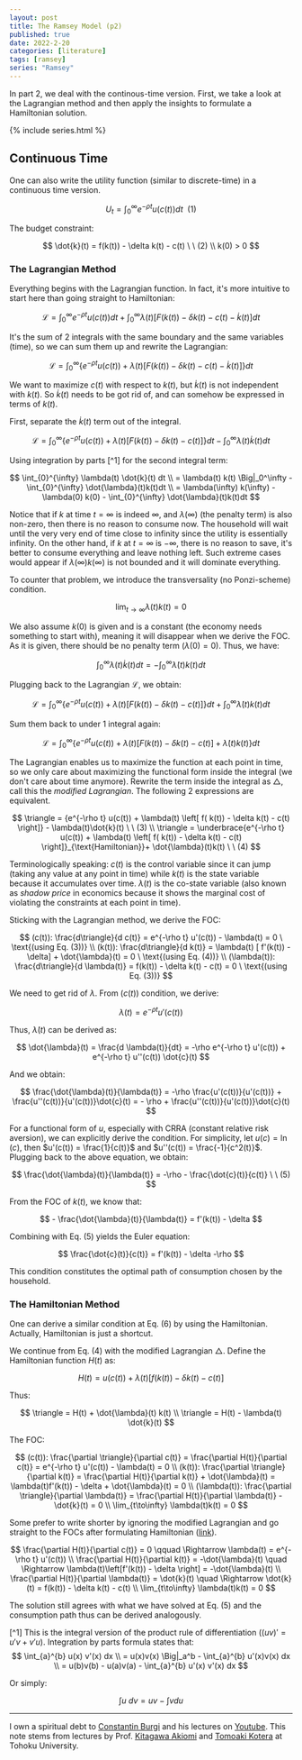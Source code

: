 ```yaml
---
layout: post
title: The Ramsey Model (p2)
published: true
date: 2022-2-20
categories: [literature]
tags: [ramsey]
series: "Ramsey"
---
```


In part 2, we deal with the continous-time version. First, we take a look at the Lagrangian method and then apply the insights to formulate a Hamiltonian solution.

{% include series.html %}

## Continuous Time 

One can also write the utility function (similar to discrete-time) in a continuous time version.

$$
    U_t = \int_{0}^{\infty} e^{-\rho t} u(c(t)) dt\ \ (1)
$$

The budget constraint:

$$
     \dot{k}(t) = f(k(t)) - \delta k(t) - c(t) \ \ (2) \\
     k(0) > 0                         
$$

### The Lagrangian Method
Everything begins with the Lagrangian function. In fact, it's more intuitive to start here than going straight to Hamiltonian:

$$
    \mathcal{L} = \int_{0}^{\infty} e^{-\rho t} u(c(t)) dt + \int_{0}^{\infty} \lambda(t) \left[ F( k(t)) - \delta k(t) - c(t) - \dot{k}(t) \right] dt
$$

It's the sum of 2 integrals with the same boundary and the same variables (time), so we can sum them up and rewrite the Lagrangian:

$$
    \mathcal{L} = \int_{0}^{\infty} \left\{ e^{-\rho t} u(c(t)) + \lambda(t) \left[ F( k(t)) - \delta k(t) - c(t) - \dot{k}(t) \right] \right\} dt
$$

We want to maximize $c(t)$ with respect to $k(t)$, but $\dot{k}(t)$ is not independent with $k(t)$. So $\dot{k}(t)$ needs to be got rid of, and can somehow be expressed in terms of $k(t)$.

First, separate the $\dot{k}(t)$ term out of the integral.

$$
    \mathcal{L} = \int_{0}^{\infty} \left\{ e^{-\rho t} u(c(t)) + \lambda(t) \left[ F( k(t)) - \delta k(t) - c(t)  \right] \right\} dt - \int_{0}^{\infty} \lambda(t)\dot{k}(t)dt
$$

Using integration by parts [^1] for the second integral term:

$$
     \int_{0}^{\infty} \lambda(t) \dot{k}(t) dt                                               \\
     = \lambda(t) k(t) \Big|_0^\infty - \int_{0}^{\infty} \dot{\lambda}(t)k(t)dt              \\
     = \lambda(\infty) k(\infty) - \lambda(0) k(0) - \int_{0}^{\infty} \dot{\lambda}(t)k(t)dt 
$$

Notice that if $k$ at time $t=\infty$ is indeed $\infty$, and $\lambda(\infty)$ (the penalty term) is also non-zero, then there is no reason to consume now. The household will wait until the very very end of time close to infinity since the utility is essentially infinity. On the other hand, if $k$ at $t=\infty$ is $-\infty$, there is no reason to save, it's better to consume everything and leave nothing left. Such extreme cases would appear if $\lambda(\infty)k(\infty)$ is not bounded and it will dominate everything.

To counter that problem, we introduce the transversality (no Ponzi-scheme) condition.

$$
    \lim_{t\to\infty} \lambda(t)k(t) = 0
$$

We also assume $k(0)$ is given and is a constant (the economy needs something to start with), meaning it will disappear when we derive the FOC. As it is given, there should be no penalty term ($\lambda(0) = 0$). Thus, we have:

$$
    \int_{0}^{\infty} \lambda(t)\dot{k}(t) dt = - \int_{0}^{\infty} \dot{\lambda}(t) k(t) dt
$$

Plugging back to the Lagrangian $\mathcal{L}$, we obtain:

$$
    \mathcal{L} = \int_{0}^{\infty} \left\{ e^{-\rho t} u(c(t)) + \lambda(t) \left[ F( k(t)) - \delta k(t) - c(t)  \right] \right\} dt + \int_{0}^{\infty} \dot{\lambda}(t)k(t)dt 
$$

Sum them back to under 1 integral again:

$$
    \mathcal{L} = \int_{0}^{\infty} \left\{ e^{-\rho t} u(c(t)) + \lambda(t) \left[ F( k(t)) - \delta k(t) - c(t)  \right] +  \dot{\lambda}(t)k(t) \right\} dt 
$$

The Lagrangian enables us to maximize the function at each point in time, so we only care about maximizing the functional form inside the integral (we don't care about time anymore). Rewrite the term inside the integral as $\triangle$, call this the *modified Lagrangian*. The following 2 expressions are equivalent.

$$
     \triangle = {e^{-\rho t} u(c(t)) + \lambda(t) \left[ f( k(t)) - \delta k(t) - c(t)  \right]} -  \lambda(t)\dot{k}(t)     \ \ (3)                             \\
     \triangle =  \underbrace{e^{-\rho t} u(c(t)) + \lambda(t) \left[ f( k(t)) - \delta k(t) - c(t)  \right]}_{\text{Hamiltonian}}+  \dot{\lambda}(t)k(t)  \ \ (4)
$$

Terminologically speaking: $c(t)$ is the control variable since it can jump (taking any value at any point in time) while $k(t)$ is the state variable because it accumulates over time. ${\lambda}(t)$ is the co-state variable (also known as *shadow price* in economics because it shows the marginal cost of violating the constraints at each point in time). 

Sticking with the Lagrangian method, we derive the FOC:

$$
     (c(t)): \frac{d\triangle}{d c(t)} = e^{-\rho t} u'(c(t)) - \lambda(t) = 0 \ \text{(using Eq. (3))}                  \\
     (k(t)): \frac{d\triangle}{d k(t)} = \lambda(t) [ f'(k(t)) - \delta] + \dot{\lambda}(t) = 0 \ \text{(using Eq. (4))} \\
     (\lambda(t)): \frac{d\triangle}{d \lambda(t)} = f(k(t)) - \delta k(t) - c(t) = 0 \ \text{(using Eq. (3))}           
$$

We need to get rid of $\lambda$. From $(c(t))$ condition, we derive:

$$
    \lambda(t) = e^{-\rho t} u'(c(t))
$$

Thus, $\dot{\lambda}(t)$ can be derived as:

$$
    \dot{\lambda}(t) = \frac{d \lambda(t)}{dt} = -\rho e^{-\rho t} u'(c(t)) + e^{-\rho t} u''(c(t)) \dot{c}(t)
$$

And we obtain:

$$
    \frac{\dot{\lambda}(t)}{\lambda(t)} = -\rho \frac{u'(c(t))}{u'(c(t))} + \frac{u''(c(t))}{u'(c(t))}\dot{c}(t) = - \rho + \frac{u''(c(t))}{u'(c(t))}\dot{c}(t)
$$

For a functional form of $u$, especially with CRRA (constant relative risk aversion), we can explicitly derive the condition. For simplicity, let $u(c) = \ln(c)$, then $u'(c(t)) = \frac{1}{c(t)}$ and $u''(c(t)) = \frac{-1}{c^2(t)}$. Plugging back to the above equation, we obtain:

$$
    \frac{\dot{\lambda}(t)}{\lambda(t)} = -\rho - \frac{\dot{c}(t)}{c(t)} \ \ (5)
$$

From the FOC of $k(t)$, we know that:

$$
    - \frac{\dot{\lambda}(t)}{\lambda(t)} = f'(k(t)) - \delta
$$

Combining with Eq. (5) yields the Euler equation:

$$
\frac{\dot{c}(t)}{c(t)} = f'(k(t)) - \delta -\rho
$$

This condition constitutes the optimal path of consumption chosen by the household.

### The Hamiltonian Method

One can derive a similar condition at Eq. (6) by using the Hamiltonian. Actually, Hamiltonian is just a shortcut.

We continue from Eq. (4) with the modified Lagrangian $\triangle$. Define the Hamiltonian function $H(t)$ as:

$$
    H(t) = u(c(t)) + \lambda(t)\left[f(k(t)) - \delta k(t) - c(t) \right]
$$

Thus:

$$
     \triangle = H(t) + \dot{\lambda}(t) k(t) \\
     \triangle = H(t) - \lambda(t) \dot{k}(t) 
$$

The FOC:

$$
     (c(t)): \frac{\partial \triangle}{\partial c(t)} = \frac{\partial H(t)}{\partial c(t)} = e^{-\rho t} u'(c(t)) - \lambda(t) = 0                                 \\
     (k(t)): \frac{\partial \triangle}{\partial k(t)} = \frac{\partial H(t)}{\partial k(t)} + \dot{\lambda}(t) = \lambda(t)f'(k(t)) - \delta + \dot{\lambda}(t) = 0 \\
     (\lambda(t)): \frac{\partial \triangle}{\partial \lambda(t)} = \frac{\partial H(t)}{\partial \lambda(t)} - \dot{k}(t) = 0                                      \\
     \lim_{t\to\infty} \lambda(t)k(t) = 0                                                                                                                           
$$

Some prefer to write shorter by ignoring the modified Lagrangian and go straight to the FOCs after formulating Hamiltonian ([link](https://www.macroeconomics.tu-berlin.de/fileadmin/fg124/seminar/Seminar_SS19/03-Ramsey-2019-3.pdf)).

$$
     \frac{\partial H(t)}{\partial c(t)} = 0 \qquad \Rightarrow \lambda(t) = e^{-\rho t} u'(c(t))                                            \\
     \frac{\partial H(t)}{\partial k(t)} = -\dot{\lambda}(t) \quad \Rightarrow \lambda(t)\left[f'(k(t)) - \delta \right] = -\dot{\lambda}(t) \\
     \frac{\partial H(t)}{\partial \lambda(t)} = \dot{k}(t) \quad \Rightarrow \dot{k}(t) = f(k(t)) - \delta k(t) - c(t)                      \\
     \lim_{t\to\infty} \lambda(t)k(t) = 0                                                                                                    
$$

The solution still agrees with what we have solved at Eq. (5) and the consumption path thus can be derived analogously.

[^1] This is the integral version of the product rule of differentiation ($(uv)' = u'v + v'u$). Integration by parts formula states that:
$$
     \int_{a}^{b} u(x) v'(x) dx                          \\
     = u(x)v(x) \Big|_a^b - \int_{a}^{b} u'(x)v(x) dx    \\
     = u(b)v(b) - u(a)v(a) - \int_{a}^{b} u'(x) v'(x) dx 
$$

Or simply:

$$
    \int u \ dv = uv - \int v du 
$$

------
I own a spiritual debt to [Constantin Burgi](http://www.musikbase.net/cburgi/index.html) and his lectures on [Youtube](https://www.youtube.com/channel/UCSPwROlKXYWaQCI5kcmTCjw/videos). This note stems from lectures by Prof. [Kitagawa Akiomi](http://www2.econ.tohoku.ac.jp/~kitagawa/) and [Tomoaki Kotera](https://sites.google.com/site/tomoakikotera39/home/research) at Tohoku University.